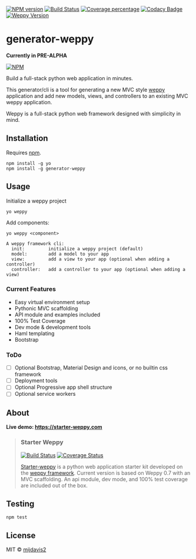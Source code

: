 [![NPM version][npm-image]][npm-url] 
[![Build Status][travis-image]][travis-url] 
[![Coverage percentage][coveralls-image]][coveralls-url] 
[![Codacy Badge][codacy-image]][codacy-url]
[![Weppy Version](https://img.shields.io/badge/weppy-0.7.6-blue.svg)](https://github.com/gi0baro/weppy)

# generator-weppy

**Currently in PRE-ALPHA**
 
[![NPM][npm-info-image]][npm-info-url]

Build a full-stack python web application in minutes.

This generator/cli is a tool for generating a new MVC style [weppy](https://github.com/gi0baro/weppy) application 
and add new models, views, and controllers to an existing MVC weppy application.

Weppy is a full-stack python web framework designed with simplicity in mind. 

## Installation

Requires [npm](https://www.npmjs.com/).

```
npm install -g yo
npm install -g generator-weppy
```

## Usage

Initialize a weppy project

```
yo weppy
```

Add components:

```
yo weppy <component>

A weppy framework cli:
  init:         initialize a weppy project (default)
  model:        add a model to your app
  view:         add a view to your app (optional when adding a controller)
  controller:   add a controller to your app (optional when adding a view)
```

### Current Features

- Easy virtual environment setup
- Pythonic MVC scaffolding
- API module and examples included
- 100% Test Coverage
- Dev mode & development tools
- Haml templating
- Bootstrap

### ToDo

- [ ] Optional Bootstrap, Material Design and icons, or no builtin css framework
- [ ] Deployment tools
- [ ] Optional Progressive app shell structure
- [ ] Optional service workers

## About

**Live demo: https://starter-weppy.com**

> ### Starter Weppy
> [![Build Status][starter-weppy-travis-img]][starter-weppy-travis-url] [![Coverage Status][st-weppy-coveralls-image]][st-weppy-coveralls-url]
> 
> [Starter-weppy](https://github.com/mijdavis2/starter_weppy) is a 
python web application starter kit developed on the [weppy framework](https://github.com/gi0baro/weppy). 
> Current version is based on Weppy 0.7 with an MVC scaffolding. 
An api module, dev mode, and 100% test coverage are included out of the box.


## Testing

``` 
npm test
```

## License

MIT © [mijdavis2](http://mdavisinsc.com)


[npm-image]: https://badge.fury.io/js/generator-weppy.svg
[npm-url]: https://npmjs.org/package/generator-weppy
[travis-image]: https://travis-ci.org/mijdavis2/generator-weppy.svg?branch=master
[travis-url]: https://travis-ci.org/mijdavis2/generator-weppy
[coveralls-image]: https://coveralls.io/repos/mijdavis2/generator-weppy/badge.svg
[coveralls-url]: https://coveralls.io/r/mijdavis2/generator-weppy
[codacy-image]: https://api.codacy.com/project/badge/Grade/ce0ad20ca59947af86b0f17a5779c804
[codacy-url]: https://www.codacy.com/app/mijdavis2/generator-weppy?utm_source=github.com&amp;utm_medium=referral&amp;utm_content=mijdavis2/generator-weppy&amp;utm_campaign=Badge_Grade
[npm-info-image]: https://nodei.co/npm/generator-weppy.png?downloads=true&downloadRank=true&stars=true
[npm-info-url]: https://nodei.co/npm/generator-weppy/
[starter-weppy-travis-img]: https://travis-ci.org/mijdavis2/starter_weppy.svg?branch=master
[starter-weppy-travis-url]: https://travis-ci.org/mijdavis2/starter_weppy
[st-weppy-coveralls-image]: https://coveralls.io/repos/mijdavis2/starter_weppy/badge.svg
[st-weppy-coveralls-url]: https://coveralls.io/r/mijdavis2/starter_weppy
